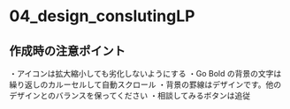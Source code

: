 # 04_design_conslutingLP

## 作成時の注意ポイント

・アイコンは拡大縮小しても劣化しないようにする
・Go Bold の背景の文字は繰り返しのカルーセルして自動スクロール
・背景の罫線はデザインです。他のデザインとのバランスを保ってください
・相談してみるボタンは追従

